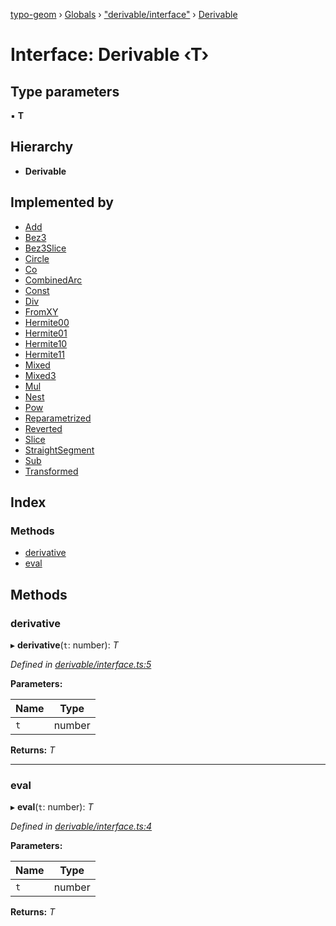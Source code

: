 [typo-geom](../README.md) › [Globals](../globals.md) › ["derivable/interface"](../modules/_derivable_interface_.md) › [Derivable](_derivable_interface_.derivable.md)

# Interface: Derivable ‹**T**›

## Type parameters

▪ **T**

## Hierarchy

* **Derivable**

## Implemented by

* [Add](../classes/_derivable_functions_.d.add.md)
* [Bez3](../classes/_derivable_arcs_.bez3.md)
* [Bez3Slice](../classes/_bez_tool_shared_slice_arc_.bez3slice.md)
* [Circle](../classes/_derivable_arcs_.circle.md)
* [Co](../classes/_derivable_functions_.d.co.md)
* [CombinedArc](../classes/_bez_tool_fairize_combined_curve_.combinedarc.md)
* [Const](../classes/_derivable_functions_.d.const.md)
* [Div](../classes/_derivable_functions_.d.div.md)
* [FromXY](../classes/_derivable_arcs_.fromxy.md)
* [Hermite00](../classes/_derivable_functions_.d.hermite00.md)
* [Hermite01](../classes/_derivable_functions_.d.hermite01.md)
* [Hermite10](../classes/_derivable_functions_.d.hermite10.md)
* [Hermite11](../classes/_derivable_functions_.d.hermite11.md)
* [Mixed](../classes/_derivable_arcs_.mixed.md)
* [Mixed3](../classes/_derivable_arcs_.mixed3.md)
* [Mul](../classes/_derivable_functions_.d.mul.md)
* [Nest](../classes/_derivable_functions_.d.nest.md)
* [Pow](../classes/_derivable_functions_.d.pow.md)
* [Reparametrized](../classes/_derivable_arcs_.reparametrized.md)
* [Reverted](../classes/_derivable_arcs_.reverted.md)
* [Slice](../classes/_derivable_functions_.d.slice.md)
* [StraightSegment](../classes/_derivable_arcs_.straightsegment.md)
* [Sub](../classes/_derivable_functions_.d.sub.md)
* [Transformed](../classes/_derivable_arcs_.transformed.md)

## Index

### Methods

* [derivative](_derivable_interface_.derivable.md#derivative)
* [eval](_derivable_interface_.derivable.md#eval)

## Methods

###  derivative

▸ **derivative**(`t`: number): *T*

*Defined in [derivable/interface.ts:5](https://github.com/be5invis/typo-geom/blob/5527277/src/derivable/interface.ts#L5)*

**Parameters:**

Name | Type |
------ | ------ |
`t` | number |

**Returns:** *T*

___

###  eval

▸ **eval**(`t`: number): *T*

*Defined in [derivable/interface.ts:4](https://github.com/be5invis/typo-geom/blob/5527277/src/derivable/interface.ts#L4)*

**Parameters:**

Name | Type |
------ | ------ |
`t` | number |

**Returns:** *T*
